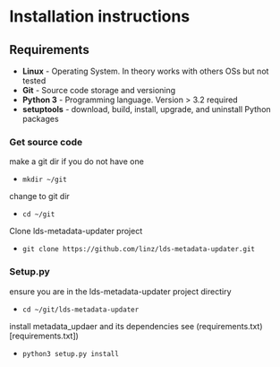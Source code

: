 # Installation instructions

## Requirements
* **Linux** - Operating System. In theory works with others OSs but not tested
* **Git**   - Source code storage and versioning
* **Python 3** - Programming language. Version > 3.2 required
* **setuptools** - download, build, install, upgrade, and uninstall Python packages


### Get source code

make a git dir if you do not have one

*  `mkdir ~/git`

change to git dir

*  `cd ~/git`

Clone lds-metadata-updater project
*  `git clone https://github.com/linz/lds-metadata-updater.git`


### Setup.py

ensure you are in the lds-metadata-updater project directiry 
*  `cd ~/git/lds-metadata-updater` 

install metadata_updaer and its dependencies see (requirements.txt)[requirements.txt])
* `python3 setup.py install`
